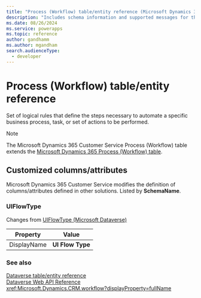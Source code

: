 ```yaml
---
title: "Process (Workflow) table/entity reference (Microsoft Dynamics 365 Customer Service)"
description: "Includes schema information and supported messages for the Process (Workflow) table/entity with Microsoft Dynamics 365 Customer Service."
ms.date: 08/26/2024
ms.service: powerapps
ms.topic: reference
author: gandhamm
ms.author: mgandham
search.audienceType: 
  - developer
---
```


# Process (Workflow) table/entity reference

Set of logical rules that define the steps necessary to automate a specific business process, task, or set of actions to be performed.

> [!NOTE]
> The Microsoft Dynamics 365 Customer Service Process (Workflow) table extends the [Microsoft Dynamics 365 Process (Workflow) table](/dynamics365/developer/entities/workflow).



## Customized columns/attributes

Microsoft Dynamics 365 Customer Service modifies the definition of columns/attributes defined in other solutions. Listed by **SchemaName**.

### <a name="BKMK_UIFlowType"></a> UIFlowType

Changes from [UIFlowType (Microsoft Dataverse)](/power-apps/developer/data-platform/reference/entities/workflow#BKMK_UIFlowType)

|Property|Value|
|---|---|
|DisplayName|**UI Flow Type**|




### See also

[Dataverse table/entity reference](../about-entity-reference.md)  
[Dataverse Web API Reference](/power-apps/developer/data-platform/webapi/reference/about)   
<xref:Microsoft.Dynamics.CRM.workflow?displayProperty=fullName>
